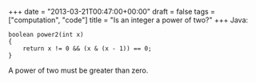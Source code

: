 +++
date = "2013-03-21T00:47:00+00:00"
draft = false
tags = ["computation", "code"]
title = "Is an integer a power of two?"
+++
Java:

    boolean power2(int x)
    {
        return x != 0 && (x & (x - 1)) == 0;
    }

A power of two must be greater than zero.